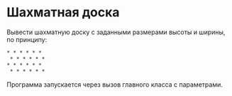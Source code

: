 # Шахматная доска
Вывести шахматную доску с заданными размерами высоты и ширины, по принципу:
```
* * * * * *
 * * * * * *
* * * * * *
 * * * * * *
```
Программа запускается через вызов главного класса с параметрами.
